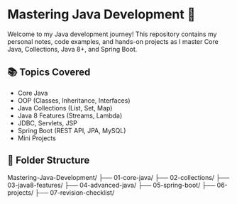 # Mastering Java Development 🚀

Welcome to my Java development journey! This repository contains my personal notes, code examples, and hands-on projects as I master Core Java, Collections, Java 8+, and Spring Boot.

## 📚 Topics Covered

-  Core Java
-  OOP (Classes, Inheritance, Interfaces)
-  Java Collections (List, Set, Map)
-  Java 8 Features (Streams, Lambda)
-  JDBC, Servlets, JSP
-  Spring Boot (REST API, JPA, MySQL)
-  Mini Projects

## 📁 Folder Structure

Mastering-Java-Development/
├── 01-core-java/
├── 02-collections/
├── 03-java8-features/
├── 04-advanced-java/
├── 05-spring-boot/
├── 06-projects/
├── 07-revision-checklist/
